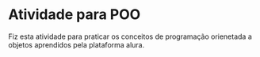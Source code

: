 <h1> Atividade para POO </h1>
<p> Fiz esta atividade para praticar os conceitos de programação orienetada a objetos aprendidos pela plataforma alura.</p>
